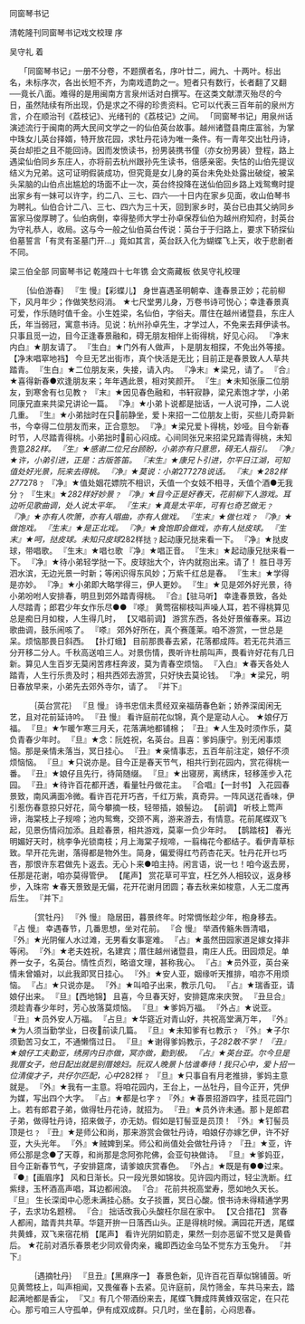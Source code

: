 <!-- { "loadSidebar": true } -->
同窗琴书记

清乾隆刊同窗琴书记戏文校理 序 

吴守礼 着 

　 「同窗琴书记」一册不分卷，不题撰者名，序叶廿二，阙九、十两叶。标出名，未标序次，各出长短不齐，为南戏遗韵之一。短者只有数行，长者翻了又翻──竟长八面。难得的是用闽南方言泉州话对白撰写。在这类文献漂灭殆尽的今日，虽然陆续有所出现，仍是求之不得的珍贵资料。它可以代表三百年前的泉州方言，介在顺治刊《荔枝记》、光绪刊的《荔枝记》之间。 
「同窗琴书记」用泉州话演述流行于闽南的两大民间文学之一的仙伯英台故事。越州诸暨县南庄富翁，为掌中珠女儿英台择婿，特开放花园，求牡丹花诗为唯一条件。有一青年交出牡丹诗，英台却拒之且不能回诗。因而发愤读书，扮男装携书僮（亦女扮男装）登程，路上遇梁仙伯同乡东庄人，亦将前去杭州跟孙先生读书，倍感亲密。失怙的山伯先提议结义为兄弟。这可证明假装成功，但究竟是女儿身的英台未免处处露出破绽，被呆头呆脑的山伯点出尴尬的场面不止一次，英台终投降在送仙伯回乡路上戏鸳鸯时提出家乡有一妹可以许字，约二八、三七、四六──十日内在家乡见面，收山伯琴书为聘礼。仙伯合计二八、三七、四六为三十天，回到家乡时，英台已由其父纳同乡富家马俊厚聘了。仙伯病倒，幸得塾师大学士孙卓保荐仙伯为越州府知府，封英台为守礼恭人，收局。这与今一般之仙伯英台传说：英台于于归路上，要求下轿探仙伯墓誓言「有灵有圣墓门开…」竟如其言，英台跃入化为蝴蝶飞上天，收于悲剧者不同。 

梁三伯全部 同窗琴书记 乾隆四十七年镌 会文斋藏板 依吴守礼校理 

　　｛仙伯游春｝ 
『生 慢』【彩蝶儿】  身世喜遇圣明朝幸、逢春景正妙；花前柳下，风月年少；作做笑愁闷消。 
★七尺堂男儿身，万卷书诗可悦心；幸逢春景真可爱，作乐随时值千金。小生姓梁，名仙伯，字俗夫。厝住在越州诸暨县，东庄人氏，年当弱冠，寓意书诗。见说：杭州孙卓先生，才学过人，不免来去拜伊读书。只事且觅一边，目今正逢春景融和，碍无朋友相伴上街得桃，好见心闷。 
『净末内白』★朋友请了。 
『生白』★门外有人做声，卜是朋友相探，不免出外等接。 
【净末唱窣地裆】  今旦无艺出街市，真个快活是无比；目前正是春景致人人草共踏青。 
『生白』★二位朋友来，失接，请入内。 
『净末』★梁兄，请了。 
『合』★喜得新春●欢逢朋友来；年年遇此景，相对笑颜开。 
『生』★未知张康二位朋友，到寒舍有乜见教﹖ 
『末』★因见春色融和，书轩寂静，梁兄素饱才学，小弟同康兄直来共梁兄讲论一篇。 
『净』★小弟卜说都是拙话，一人说可挣，二人说几重。 
『生』★小弟拙时在只前静坐，爱卜来招一二位朋友上街，买些儿奇异新书，今幸得二位朋友而来，正合意恕。 
『净』★梁兄爱卜得桃，妙哑。目今新春时节，人尽踏青得桃。小弟拙时前心闷成。心间同张兄来招梁兄踏青得桃，未知贵意*282样。 
『生』★感谢二位兄台顾盼，小弟亦有只意思，碍无人指引。 
『净』★许，小弟引进，正是：古版答笛。 
『末生』★康兄卜引进，尔平日江湖，可知值处好光景，阮来去得桃。 
『净』★莫说：小弟*277*278说话。 
『末』★*282样*277*278﹖ 
『净』★值处姻花嫖院不相识，夭值一个女妓不相寻，夭值个酒●无我分﹖ 
『生末』★*282样好妙景﹖ 
『净』★目今正是好春天，花前柳下人游戏。耳边听见歌曲调，处人说太平年。 
『生末』★真是太平年，可有乜奇艺做无﹖ 
『净』★亦有人吹箫，亦有人唱曲，亦有人做戏。 
『生末』★做乜戏﹖ 
『净』★做饱戏。 
『生末』★是正北戏。 
『净』★食饱即会做戏，亦有人挞皮球。 
『生末』★呵，挞皮球。未知只皮球*282样挞﹖起动康兄挞来看一下。 
『净』★挞皮球，带唱歌。 
『生末』★唱乜歌 
『净』★唱正音。 
『生末』★起动康兄挞来看一下。 
『净』★待小弟轻学挞一下。皮球拙大个，许内就抱出来。请了！ 胜日寻芳泗水滨，无边光景一时新；等闲识得东风妙；万紫千红总是春。 
『生末』★学得是亦妙。 
『净』★小弟即大略学得三，伊人更妙。 
『生』★见是郊外好光景，待小弟吩咐人安排春，明旦到郊外踏青得桃。 
『合』【驻马听】  幸逢春景致，各处人尽踏青；郎君少年女作乐尽●● 
『嗏』 黄莺宿柳枝叫声噪人耳，若不得桃算见总是痴日月如梭，人生得几时， 
【又唱前调】  游赏东西，各处好景催春来。耳边歌曲调，鼓乐闹咳了。 
『嗏』 郊外好所在，真个赛蓬莱。咱不游赏，一世总是呆。烦恼那畏日斜西。 
【扑灯蛾】  目前那畏春去紧，花落都成阵。若无花共酒三分开移二分人。千秋高送咱三人。对景伤情，畏听许杜鹃叫声，畏看许好花有几日新。算见人生百岁无莫闲苦疼枉奔波，莫为青春空烦恼。 
『入白』★春天各处人踏青，人生行乐贵及时；相共西郊去游赏，只好快去莫论钱。 
『净』★梁兄，明日春放早来，小弟先去郊外寺尔，请了。 
『并下』 

　　　｛英台赏花｝ 
『旦 慢』 诗书忠信未贯经双亲福荫春色新；娇养深闺闲无艺，且对花前延诗吟。 
『丑 慢』 看许庭前花似锦，真个是寔动人心。 
★娘仔万福。 
『旦』★乍暖乍寒三月夭，花落满地都铺棉； 
『丑』★人生及时须作乐，莫负青春少年时。 
『旦』★念：阮姓祝，名英台。且喜：爹妈康宁。别无闲事烦恼。那是亲情未落当，冥日挂心。 
『丑』★亲情事志，五百年前注定，娘仔不须烦恼恼。 
『旦』★只说亦是。目今正是春天节气，相共行到花园内，赏花得桃一番。 
『丑』★娘仔且先行，待简随缀。 
『旦』★出寝房，离绣床，轻移莲步入花园。 
『丑』★待许百花都开透，看量牡丹做花主。 
『合唱』【一封书】  入花园春景致，南风满面冷微。看许百花开巧吝，千红万紫，真奇异。一阵风送花香味，伊引惹伤春意掠只好花，简今攀摘一枝，轻带插，娘髻边。 
【前调】  听枝上莺声谛，海棠枝上子规啼；池内鸳鸯，交颈不离，游来游去，有情意。花前尾蝶双飞起，见景伤情闷加添。且趁春景，相共游戏，莫辜一负少年时。 
【鹊踏枝】  春光明媚好天时，桃李争光锁南枝；月上海棠子规啼，一翦梅花今都结子。看伊青草标致。早开花先谢，落得都是物外生。简身，偏爱得红芍药杏花天。牡丹花开乜巧吝，那恨许东君做先卜返去。无心卜来●咱主持。闲言语，说一乜！咱今返去房，任那是花谢，咱亦莫得管伊。 
【尾声】   赏花草可平宜，枉乞外人相较议，返身移步，入珠帘 
★春天景致是无偏，花开花谢月团圆；春去秋来如梭意，人无二度再后生。 
『并下』 

　　　｛赏牡丹｝ 
『外 慢』 隐居田，暮景终年。时常惆怅趁少年，枹身移去。 
『占 慢』 幸遇春节，几番思想，坐对花前。 
『合 慢』 举酒传觞朱唇清唱， 
『外』★光阴催人水过滩，无男看女事寔难。 
『占』★虽然田园家道足嫁女择非等闲。 
『外』★老夫姓祝，名建宾；厝住越州诸暨县，南庄人氏。田园烦足。单养一女子，名英台。情性贞烈，略谙文理，甚称我心。 
『占』★员外亚，英台亲情未曾婚对，以此我即冥日挂心。 
『外』★安人亚，姻缘听天推排，咱亦不用烦恼。 
『占』★只说亦是。 
『外』★叫咱子出来，教示几句。 
『占』★瑞香亚，请娘仔出来。 
『旦』【西地锦】  且喜，今旦春天好，安排筵席来庆贺。 
『丑旦合』 须趁青春少年时，芳心放落莫烦恼。 
『旦』★爹妈万福。 
『外占』★说亚。 
『丑』★员外安人万福。 
『占旦』★华筵近对青山好，共祝高堂满万年， 
『外』★为人须当勤学业，日夜前读几篇。 
『旦』★未知爹有乜教示﹖ 
『外』★子尔须勤苦习女工，不通懒惰过日。 
『旦』★谢得爹妈教示，子*282敢不学！ 
『丑』★娘仔工夫勤亚，绣房内日亦做，冥亦做，勤到极。 
『占』★英台亚。尔今旦是我厝女子，他日配出就是别厝媳妇。阮双人晚景卜怙谁奉待！我只心中，爱卜招一位清俊才子，共仔尔匹配，心中*282样﹖ 
『旦』★只事自有月老推排，爹妈主意就是。 
『外』★我有一主意。将咱花园内，王台上，一丛牡丹，目今正开，凭伊为媒，写出四个大字。 
『占』★都是乜字﹖ 
『外』★春景招游四字，挂觅花园门上。若有郎君子弟，做得牡丹花诗，就招为。 
『丑』★员外许未通。那卜是郎君子弟，做得牡丹诗，招来做子，亦无妨。假如是钉髻亚是员顶！ 
『外』★钉髻员顶是乜﹖ 
『丑』★是师公和尚，那来游赏会做牡丹诗，咱娘仔亦嫁乞伊，许不好亚，大头光年。 
『外』★贼婢到呆。师公和尚值处会做牡丹诗﹖ 
『丑』★亚，许师公那是念●了天尊，和尚那是念阿弥陀佛，会亚句袂做诗。 
『旦』★爹妈亚，目今正新春节气，子安排筵席，请爹娘庆赏春色。 
『外占』★既是有●●过来。 
『●』【画眉序】  风和日渐长。只一段光景如锦妆。见许园内雨过，轻尘洗断。红紫绿，玉杯酒高声唱，耳边都闹浪。 
『合』 花前共祝高堂寿，愿如地久天长。 
『旦』 生长深闺中心愿未满挂心肠。女子掞置，冥日心酸。恨书诗未得精通学男子，去求功名题榜。 
『合』 拙话改我心头酸枉尔屈在家中。 
【又合措花】  赏春人都闹，踏青共共草。华筵开拚一日落西山头。正是得桃时候。满园花开透，尾蝶共黄蜂，双飞来宿花梢 
【尾声】  看许光阴如箭走，果然一刻亦恶留不觉又是黄昏后。 
★花前对酒乐春景老少同欢骨肉亲，纔即西边金乌坠不觉东方玉兔升。 『并下』 

　　　｛遇摘牡丹｝ 
『旦丑』【黑麻序一】  春景色新，见许百花百草似锦铺茵。听见黄莺枝上，叫声相闻，又畏催春卜去紧。见许庭前，凤竹筛金，车共马来去，踏起满地都是香尘， 
『又』有几个带酒纷来去，尾蝶飞舞成阵黄蜂双宿定，在只花心。那亏咱三人守孤单，伊有成双成群。只几时，坐在前，心闷思春。 
